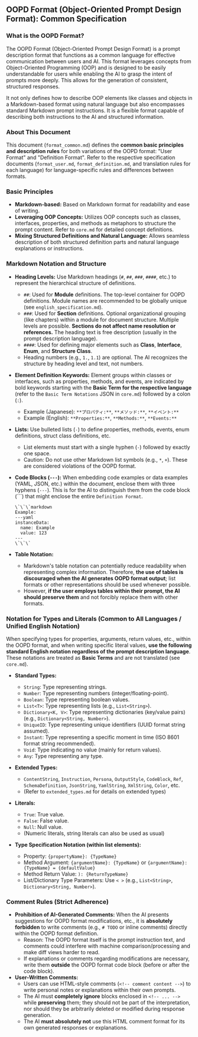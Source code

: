 ## OOPD Format (Object-Oriented Prompt Design Format): Common Specification

### What is the OOPD Format?

The OOPD Format (Object-Oriented Prompt Design Format) is a prompt description format that functions as a common language for effective communication between users and AI. This format leverages concepts from Object-Oriented Programming (OOP) and is designed to be easily understandable for users while enabling the AI to grasp the intent of prompts more deeply. This allows for the generation of consistent, structured responses.

It not only defines how to describe OOP elements like classes and objects in a Markdown-based format using natural language but also encompasses standard Markdown prompt instructions. It is a flexible format capable of describing both instructions to the AI and structured information.

### About This Document

This document (`format_common.md`) defines the **common basic principles and description rules** for both variations of the OOPD format: "User Format" and "Definition Format". Refer to the respective specification documents (`format_user.md`, `format_definition.md`, and translation rules for each language) for language-specific rules and differences between formats.

### Basic Principles

- **Markdown-based:** Based on Markdown format for readability and ease of writing.
- **Leveraging OOP Concepts:** Utilizes OOP concepts such as classes, interfaces, properties, and methods as metaphors to structure the prompt content. Refer to `core.md` for detailed concept definitions.
- **Mixing Structured Definitions and Natural Language:** Allows seamless description of both structured definition parts and natural language explanations or instructions.

### Markdown Notation and Structure

- **Heading Levels:** Use Markdown headings (`#`, `##`, `###`, `####`, etc.) to represent the hierarchical structure of definitions.
  - `##`: Used for **Module** definitions. The top-level container for OOPD definitions. Module names are recommended to be globally unique (see `english_specification.md`).
  - `###`: Used for **Section** definitions. Optional organizational grouping (like chapters) within a module for document structure. Multiple levels are possible. **Sections do not affect name resolution or references.** The heading text is free description (usually in the prompt description language).
  - `####`: Used for defining major elements such as **Class**, **Interface**, **Enum**, and **Structure Class**.
  - Heading numbers (e.g., `1.`, `1.1`) are optional. The AI recognizes the structure by heading level and text, not numbers.

- **Element Definition Keywords:** Element groups within classes or interfaces, such as properties, methods, and events, are indicated by bold keywords starting with the **Basic Term for the respective language** (refer to the `Basic Term Notations` JSON in `core.md`) followed by a colon (`:`).
  - Example (Japanese): `**プロパティ:**`, `**メソッド:**`, `**イベント:**`
  - Example (English): `**Properties:**`, `**Methods:**`, `**Events:**`

- **Lists:** Use bulleted lists (`-`) to define properties, methods, events, enum definitions, struct class definitions, etc.
  - List elements must start with a single hyphen (`-`) followed by exactly one space.
  - Caution: Do not use other Markdown list symbols (e.g., `*`, `+`). These are considered violations of the OOPD format.

- **Code Blocks (`---`):** When embedding code examples or data examples (YAML, JSON, etc.) within the document, enclose them with three hyphens (`---`). This is for the AI to distinguish them from the code block (\`\`\`) that might enclose the entire `Definition Format`.

      \`\`\`markdown
      Example:
      ---yaml
      instanceData:
        name: Example
        value: 123
      ---
      \`\`\`

- **Table Notation:**
  - Markdown's table notation can potentially reduce readability when representing complex information. Therefore, **the use of tables is discouraged when the AI generates OOPD format output**; list formats or other representations should be used whenever possible.
  - However, **if the user employs tables within their prompt, the AI should preserve them** and not forcibly replace them with other formats.

### Notation for Types and Literals (Common to All Languages / Unified English Notation)

When specifying types for properties, arguments, return values, etc., within the OOPD format, and when writing specific literal values, **use the following standard English notation regardless of the prompt description language**. These notations are treated as **Basic Terms** and are not translated (see `core.md`).

- **Standard Types:**
  - `String`: Type representing strings.
  - `Number`: Type representing numbers (integer/floating-point).
  - `Boolean`: Type representing boolean values.
  - `List<T>`: Type representing lists (e.g., `List<String>`).
  - `Dictionary<K, V>`: Type representing dictionaries (key/value pairs) (e.g., `Dictionary<String, Number>`).
  - `UniqueID`: Type representing unique identifiers (UUID format string assumed).
  - `Instant`: Type representing a specific moment in time (ISO 8601 format string recommended).
  - `Void`: Type indicating no value (mainly for return values).
  - `Any`: Type representing any type.

- **Extended Types:**
  - `ContentString`, `Instruction`, `Persona`, `OutputStyle`, `CodeBlock`, `Ref`, `SchemaDefinition`, `JsonString`, `YamlString`, `XmlString`, `Color`, etc.
  - (Refer to `extended_types.md` for details on extended types)

- **Literals:**
  - `True`: True value.
  - `False`: False value.
  - `Null`: Null value.
  - (Numeric literals, string literals can also be used as usual)

- **Type Specification Notation (within list elements):**
  - Property: `{propertyName}: {TypeName}`
  - Method Argument: `{argumentName}: {TypeName}` or `{argumentName}: {TypeName} = {defaultValue}`
  - Method Return Value: `): {ReturnTypeName}`
  - List/Dictionary Type Parameters: Use `< >` (e.g., `List<String>`, `Dictionary<String, Number>`).

### Comment Rules (Strict Adherence)

- **Prohibition of AI-Generated Comments:** When the AI presents suggestions for OOPD format modifications, etc., it is **absolutely forbidden** to write comments (e.g., `# TODO` or inline comments) directly within the OOPD format definition.
  - Reason: The OOPD format itself is the prompt instruction text, and comments could interfere with machine comparison/processing and make diff views harder to read.
  - If explanations or comments regarding modifications are necessary, write them **outside** the OOPD format code block (before or after the code block).
- **User-Written Comments:**
  - Users can use HTML-style comments (`<!-- comment content -->`) to write personal notes or explanations within their own prompts.
  - The AI must **completely ignore** blocks enclosed in `<!-- ... -->` while **preserving** them; they should not be part of the interpretation, nor should they be arbitrarily deleted or modified during response generation.
  - The AI **must absolutely not** use this HTML comment format for its own generated responses or explanations.
